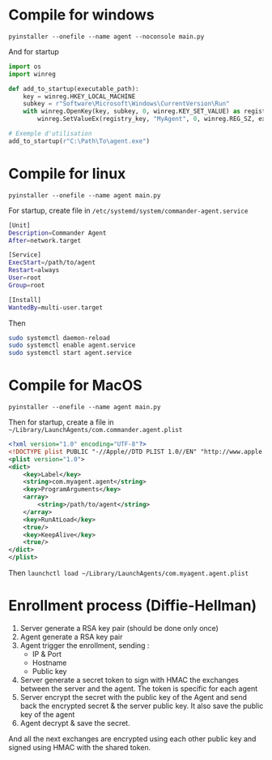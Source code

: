 # Compile for windows

`pyinstaller --onefile --name agent --noconsole main.py`

And for startup

```python
import os
import winreg

def add_to_startup(executable_path):
    key = winreg.HKEY_LOCAL_MACHINE
    subkey = r"Software\Microsoft\Windows\CurrentVersion\Run"
    with winreg.OpenKey(key, subkey, 0, winreg.KEY_SET_VALUE) as registry_key:
        winreg.SetValueEx(registry_key, "MyAgent", 0, winreg.REG_SZ, executable_path)

# Exemple d'utilisation
add_to_startup(r"C:\Path\To\agent.exe")
```

# Compile for linux

`pyinstaller --onefile --name agent main.py`

For startup, create file in `/etc/systemd/system/commander-agent.service`
```sh
[Unit]
Description=Commander Agent
After=network.target

[Service]
ExecStart=/path/to/agent
Restart=always
User=root
Group=root

[Install]
WantedBy=multi-user.target
```

Then
```sh
sudo systemctl daemon-reload
sudo systemctl enable agent.service
sudo systemctl start agent.service
```

# Compile for MacOS

`pyinstaller --onefile --name agent main.py`

Then for startup, create a file in `~/Library/LaunchAgents/com.commander.agent.plist`
```xml
<?xml version="1.0" encoding="UTF-8"?>
<!DOCTYPE plist PUBLIC "-//Apple//DTD PLIST 1.0//EN" "http://www.apple.com/DTDs/PropertyList-1.0.dtd">
<plist version="1.0">
<dict>
    <key>Label</key>
    <string>com.myagent.agent</string>
    <key>ProgramArguments</key>
    <array>
        <string>/path/to/agent</string>
    </array>
    <key>RunAtLoad</key>
    <true/>
    <key>KeepAlive</key>
    <true/>
</dict>
</plist>
```

Then `launchctl load ~/Library/LaunchAgents/com.myagent.agent.plist`




# Enrollment process (Diffie-Hellman)

1. Server generate a RSA key pair (should be done only once)
2. Agent generate a RSA key pair
3. Agent trigger the enrollment, sending :
    - IP & Port
    - Hostname
    - Public key
4. Server generate a secret token to sign with HMAC the exchanges between the server and the agent. The token is specific for each agent
5. Server encrypt the secret with the public key of the Agent and send back the encrypted secret & the server public key. It also save the public key of the agent
6. Agent decrypt & save the secret.

And all the next exchanges are encrypted using each other public key and signed using HMAC with the shared token.